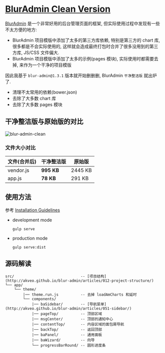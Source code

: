# [BlurAdmin Clean Version](https://ufologist.github.io/blur-admin-clean/)

[BlurAdmin](https://github.com/akveo/blur-admin "Angular Bootstrap Admin Panel Framework") 是一个非常好用的后台管理页面的框架, 但实际使用过程中发现有一些不太方便的地方:

* BlurAdmin 项目模版中添加了太多的第三方库依赖, 特别是第三方的 chart 库, 很多都是不会实际使用的, 这样就会造成最终打包时合并了很多没用到的第三方库, JS/CSS 文件偏大.
* BlurAdmin 项目模版中添加了太多的示例(pages 模块), 实际使用时都需要去掉, 来作为一个干净的项目模版

因此我基于 `blur-admin@1.3.1` 版本就开始删删删, BlurAdmin `干净整洁版` 就出炉了.

* 清理不太常用的依赖(bower.json)
* 去除了大多数 chart 库
* 去除了大多数 pages 模块

## 干净整洁版与原始版的对比

![blur-admin-clean](http://storage1.imgchr.com/9lUG6.png)

### 文件大小对比

| 文件(合并后)   | 干净整洁版  | 原始版     |
|-----------|--------|---------|
| vendor.js | **995 KB** | 2445 KB |
| app.js    | **78 KB**  | 291 KB  |

## 使用方法

参考 [Installation Guidelines](http://akveo.github.io/blur-admin/articles/002-installation-guidelines/)

* development mode

  `gulp serve`

* production mode

  `gulp serve:dist`

## 源码解读

```
src/                              -- [项目结构](http://akveo.github.io/blur-admin/articles/012-project-structure/)
└── app/
    └── theme/
        |── theme.run.js          -- 去掉 loadAmCharts 和延时
        └── components/
            |── baSidebar/        -- [导航菜单](http://akveo.github.io/blur-admin/articles/051-sidebar/)
            |── pageTop/          -- 顶部区域
            |── msgCenter/        -- 顶部的通知中心
            |── contentTop/       -- 内容区域的面包屑导航
            |── backTop/          -- 返回顶部
            |── baPanel/          -- 通用面板
            |── baWizard/         -- 向导
            └── progressBarRound/ -- 圆形进度条
```